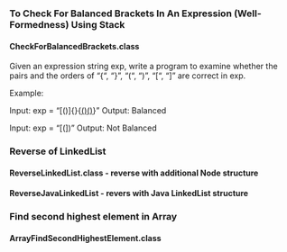 ### To Check For Balanced Brackets In An Expression (Well-Formedness) Using Stack
#### CheckForBalancedBrackets.class
Given an expression string exp, write a program to examine whether the pairs and the orders of “{“, “}”, “(“, “)”, “[“, “]” are correct in exp.

Example:

Input: exp = “[()]{}{[()()]()}”
Output: Balanced

Input: exp = “[(])”
Output: Not Balanced 

### Reverse of LinkedList
#### ReverseLinkedList.class - reverse with additional Node structure
#### ReverseJavaLinkedList - revers with Java LinkedList structure

### Find second highest element in Array
#### ArrayFindSecondHighestElement.class